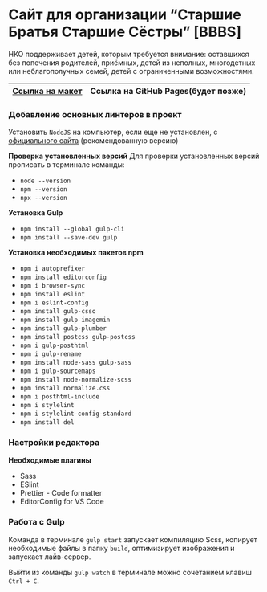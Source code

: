 # Сайт для организации “Старшие Братья Старшие Сёстры” [BBBS]


НКО поддерживает детей, которым требуется внимание: оставшихся без попечения родителей, приёмных, детей из неполных, многодетных или неблагополучных семей, детей с ограниченными возможностями.


| [Ссылка на макет](https://www.figma.com/file/7W1tGYowENhNjf276209jp/BBBS) | Ссылка на GitHub Pages(будет позже)  |
| --- | --- |


### Добавление основных линтеров в проект

Установить `NodeJS` на компьютер, если еще не установлен, с [официального сайта](https://nodejs.org/en/) (рекомендованную версию)

**Проверка установленных версий**
Для проверки установленных версий прописать в терминале команды:
* `node --version`
* `npm --version`
* `npx --version`

**Установка Gulp**
* `npm install --global gulp-cli`
* `npm install --save-dev gulp`

**Установка необходимых пакетов npm**
* `npm i autoprefixer`
* `npm install editorconfig`
* `npm i browser-sync`
* `npm install eslint`
* `npm i eslint-config`
* `npm install gulp-csso`
* `npm install gulp-imagemin`
* `npm install gulp-plumber`
* `npm install postcss gulp-postcss`
* `npm i gulp-posthtml`
* `npm i gulp-rename`
* `npm install node-sass gulp-sass`
* `npm i gulp-sourcemaps`
* `npm install node-normalize-scss`
* `npm install normalize.css`
* `npm i posthtml-include`
* `npm i stylelint`
* `npm i stylelint-config-standard`
* `npm install del`


### Настройки редактора

**Необходимые плагины**
* Sass
* ESlint
* Prettier - Code formatter
* EditorConfig for VS Code


### Работа с Gulp

Команда в терминале `gulp start` запускает компиляцию Scss, копирует необходимые файлы в папку `build`, оптимизирует изображения и запускает лайв-сервер.

Выйти из команды `gulp watch` в терминале можно сочетанием клавиш `Ctrl + C`.
